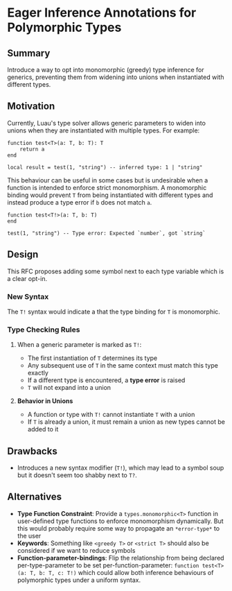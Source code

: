 # Eager Inference Annotations for Polymorphic Types

## Summary  

Introduce a way to opt into monomorphic (greedy) type inference for generics, preventing them from widening into unions when instantiated with different types.

## Motivation  

Currently, Luau's type solver allows generic parameters to widen into unions when they are instantiated with multiple types. For example:  

```luau
function test<T>(a: T, b: T): T
    return a
end

local result = test(1, "string") -- inferred type: 1 | "string"
```

This behaviour can be useful in some cases but is undesirable when a function is intended to enforce strict monomorphism. A monomorphic binding would prevent `T` from being instantiated with different types and instead produce a type error if `b` does not match `a`.  

```luau
function test<T!>(a: T, b: T)
end

test(1, "string") -- Type error: Expected `number`, got `string`
```

## Design  

This RFC proposes adding some symbol next to each type variable which is a clear opt-in.

### New Syntax  

The `T!` syntax would indicate a that the type binding for `T` is monomorphic.

### Type Checking Rules  

1. When a generic parameter is marked as `T!`:
   - The first instantiation of `T` determines its type
   - Any subsequent use of `T` in the same context must match this type exactly
   - If a different type is encountered, a **type error** is raised
   - `T` will not expand into a union

2. **Behavior in Unions**  
   - A function or type with `T!` cannot instantiate `T` with a union
   - If `T` is already a union, it must remain a union as new types cannot be added to it

## Drawbacks  

- Introduces a new syntax modifier (`T!`), which may lead to a symbol soup but it doesn't seem too shabby next to `T?`.

## Alternatives  

- **Type Function Constraint**: Provide a `types.monomorphic<T>` function in user-defined type functions to enforce monomorphism dynamically. But this would probably require some way to propagate an `*error-type*` to the user
- **Keywords**: Something like `<greedy T>` or `<strict T>` should also be considered if we want to reduce symbols
- **Function-parameter-bindings**: Flip the relationship from being declared per-type-parameter to be set per-function-parameter: `function test<T>(a: T, b: T, c: T!)` which could allow both inference behaviours of polymorphic types under a uniform syntax.
